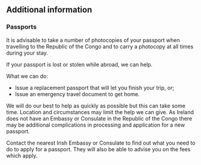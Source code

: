 ## Additional information

### **Passports**

It is advisable to take a number of photocopies of your passport when travelling to the Republic of the Congo and to carry a photocopy at all times during your stay.

If your passport is lost or stolen while abroad, we can help.

What we can do:

* Issue a replacement passport that will let you finish your trip, or;
* Issue an emergency travel document to get home.

We will do our best to help as quickly as possible but this can take some time. Location and circumstances may limit the help we can give. As Ireland does not have an Embassy or Consulate in the Republic of the Congo there may be additional complications in processing and application for a new passport.

Contact the nearest Irish Embassy or Consulate to find out what you need to do to apply for a passport. They will also be able to advise you on the fees which apply.